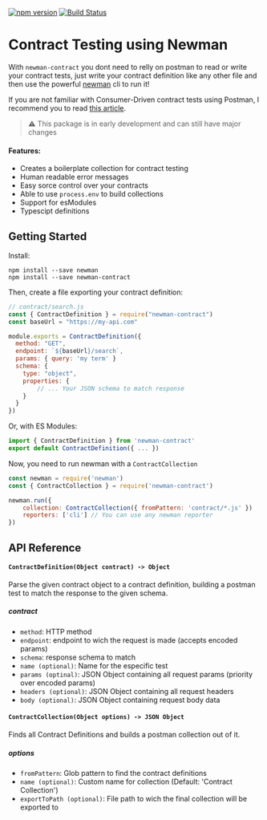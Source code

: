 [![npm version](https://badge.fury.io/js/newman-contract.svg)](https://www.npmjs.com/package/newman-contract) [![Build Status](https://travis-ci.org/AndreiRupertti/newman-contract.svg?branch=master)](https://travis-ci.org/AndreiRupertti/newman-contract)

# Contract Testing using Newman

With `newman-contract` you dont need to relly on postman to read or write your contract tests, just write your contract definition like any other file and then use the powerful [newman](https://www.npmjs.com/package/newman) cli to run it!

If you are not familiar with Consumer-Driven contract tests using Postman, I recommend you to read [this article](https://medium.com/better-practices/consumer-driven-contract-testing-using-postman-f3580dba5370).

> :warning: This package is in early development and can still have major changes

#### Features:

- Creates a boilerplate collection for contract testing
- Human readable error messages
- Easy sorce control over your contracts
- Able to use `process.env` to build collections
- Support for esModules
- Typescipt definitions

## Getting Started

Install:

```
npm install --save newman
npm install --save newman-contract
```

Then, create a file exporting your contract definition:

```js
// contract/search.js
const { ContractDefinition } = require("newman-contract")
const baseUrl = "https://my-api.com"

module.exports = ContractDefinition({
  method: "GET",
  endpoint: `${baseUrl}/search`,
  params: { query: 'my term' }
  schema: {
    type: "object",
    properties: {
        // ... Your JSON schema to match response
    }
  }
})
```

Or, with ES Modules:

```js
import { ContractDefinition } from 'newman-contract'
export default ContractDefinition({ ... })
```

Now, you need to run newman with a `ContractCollection`

```js
const newman = require('newman')
const { ContractCollection } = require('newman-contract')

newman.run({
    collection: ContractCollection({ fromPattern: 'contract/*.js' })
    reporters: ['cli'] // You can use any newman reporter
})
```

## API Reference

#### `ContractDefinition(Object contract) -> Object`

Parse the given contract object to a contract definition, building a postman test to match the response to the given schema.

##### contract
- `method`: HTTP method
- `endpoint`: endpoint to wich the request is made (accepts encoded params)
- `schema`: response schema to match
- `name (optional)`: Name for the especific test
- `params (optinal)`: JSON Object containing all request params (priority over encoded params)
- `headers (optional)`: JSON Object containing all request headers
- `body (optional)`: JSON Object containing request body data


#### `ContractCollection(Object options) -> JSON Object`

Finds all Contract Definitions and builds a postman collection out of it.

##### options
- `fromPattern`: Glob pattern to find the contract definitions
- `name (optional)`: Custom name for collection (Default: 'Contract Collection')
- `exportToPath (optional)`: File path to wich the final collection will be exported to
